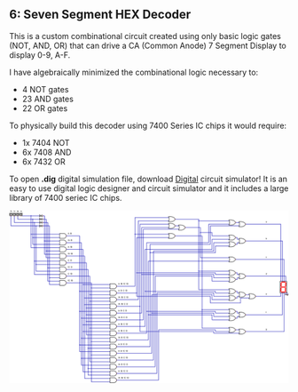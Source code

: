 ## 6: Seven Segment HEX Decoder

This is a custom combinational circuit created using only basic logic gates (NOT, AND, OR) that can drive a CA (Common Anode) 7 Segment Display to display 0-9, A-F.

I have algebraically minimized the combinational logic necessary to:
  - 4 NOT gates
  - 23 AND gates
  - 22 OR gates

To physically build this decoder using 7400 Series IC chips it would require:
  - 1x 7404 NOT
  - 6x 7408 AND
  - 6x 7432 OR

To open **.dig** digital simulation file, download [Digital](https://github.com/hneemann/Digital) circuit simulator! It is an easy to use digital logic designer and circuit simulator and it includes a large library of 7400 seriec IC chips.

![Seven Segment Decoder Logic Circuit](https://github.com/pietrea2/7400-Series-IC-And-Transistor-Digital-Circuits/blob/main/6%207%20Segment%20HEX%20Decoder/7%20segment%20HEX%20decoder.png)
